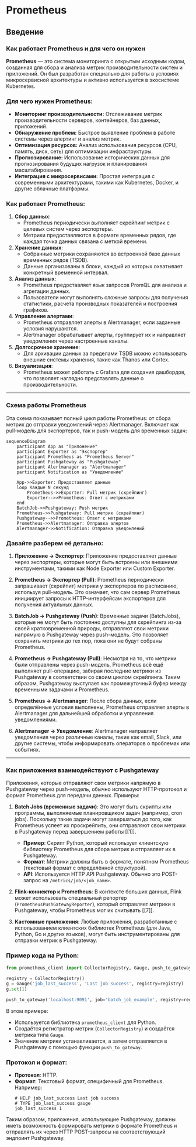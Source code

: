 # Prometheus

## Введение
### Как работает Prometheus и для чего он нужен

**Prometheus** — это система мониторинга с открытым исходным кодом, созданная для сбора и анализа метрик производительности систем и приложений. Он был разработан специально для работы в условиях микросервисной архитектуры и активно используется в экосистеме Kubernetes.

### **Для чего нужен Prometheus:**
- **Мониторинг производительности:** Отслеживание метрик производительности серверов, контейнеров, баз данных, приложений.
- **Обнаружение проблем:** Быстрое выявление проблем в работе системы через алертинг и анализ метрик.
- **Оптимизация ресурсов:** Анализ использования ресурсов (CPU, память, диск, сеть) для оптимизации инфраструктуры.
- **Прогнозирование:** Использование исторических данных для прогнозирования будущих нагрузок и планирования масштабирования.
- **Интеграция с микросервисами:** Простая интеграция с современными архитектурами, такими как Kubernetes, Docker, и другие облачные платформы.

### **Как работает Prometheus:**
1. **Сбор данных**:
   - Prometheus периодически выполняет скрейпинг метрик с целевых систем через экспортеры.
   - Метрики предоставляются в формате временных рядов, где каждая точка данных связана с меткой времени.
2. **Хранение данных**:
   - Собранные метрики сохраняются во встроенной базе данных временных рядов (TSDB).
   - Данные организованы в блоки, каждый из которых охватывает конкретный временной интервал.
3. **Анализ данных**:
   - Prometheus предоставляет язык запросов PromQL для анализа и агрегации данных.
   - Пользователи могут выполнять сложные запросы для получения статистики, расчета производных показателей и построения графиков.
4. **Управление алертами**:
   - Prometheus отправляет алерты в Alertmanager, если заданные условия нарушаются.
   - Alertmanager обрабатывает алерты, группирует их и направляет уведомления через настроенные каналы.
5. **Долгосрочное хранение**:
   - Для архивации данных за пределами TSDB можно использовать внешние системы хранения, такие как Thanos или Cortex.
6. **Визуализация**:
   - Prometheus может работать с Grafana для создания дашбордов, что позволяет наглядно представлять данные о производительности.

---

### **Схема работы Prometheus**

Эта схема показывает полный цикл работы Prometheus: от сбора метрик до отправки уведомлений через Alertmanager. Включает как pull-модель для экспортеров, так и push-модель для временных задач:
            
```mermaid
sequenceDiagram
    participant App as "Приложение"
    participant Exporter as "Экспортер"
    participant Prometheus as "Prometheus Server"
    participant Pushgateway as "Pushgateway"
    participant Alertmanager as "Alertmanager"
    participant Notification as "Уведомление"

    App->>Exporter: Предоставляет данные
    loop Каждые N секунд
        Prometheus->>Exporter: Pull метрик (скрейпинг)
        Exporter-->>Prometheus: Ответ с метриками
    end
    BatchJob->>Pushgateway: Push метрик
    Prometheus->>Pushgateway: Pull метрик (скрейпинг)
    Pushgateway-->>Prometheus: Ответ с метриками
    Prometheus->>Alertmanager: Отправка алертов
    Alertmanager->>Notification: Отправка уведомлений
```

### Давайте разберем её детально:

1. **Приложение → Экспортер**: Приложение предоставляет данные через экспортеры, которые могут быть встроены или внешними инструментами, такими как Node Exporter или Custom Exporter.

2. **Prometheus → Экспортер (Pull)**: Prometheus периодически запрашивает (скрейпит) метрики у экспортеров по расписанию, используя pull-модель. Это означает, что сам сервер Prometheus инициирует запросы к HTTP-интерфейсам экспортеров для получения актуальных данных.

3. **BatchJob → Pushgateway (Push)**: Временные задачи (BatchJobs), которые не могут быть постоянно доступны для скрейпинга из-за своей кратковременной природы, отправляют свои метрики напрямую в Pushgateway через push-модель. Это позволяет сохранить метрики до тех пор, пока они не будут собраны Prometheus.

5. **Prometheus → Pushgateway (Pull)**: Несмотря на то, что метрики были отправлены через push-модель, Prometheus всё ещё выполняет pull-операцию, забирая последние метрики из Pushgateway в соответствии со своим циклом скрейпинга. Таким образом, Pushgateway выступает как промежуточный буфер между временными задачами и Prometheus.

6. **Prometheus → Alertmanager**: После сбора данных, если определённые условия выполнены, Prometheus отправляет алерты в Alertmanager для дальнейшей обработки и управления уведомлениями.

7. **Alertmanager → Уведомление**: Alertmanager направляет уведомления через различные каналы, такие как email, Slack, или другие системы, чтобы информировать операторов о проблемах или событиях.

---

### Как приложения взаимодействуют с Pushgateway
Приложения, которые отправляют свои метрики напрямую в Pushgateway через push-модель, обычно используют HTTP-протокол и формат Prometheus для передачи данных. Примеры:

1. **Batch Jobs (временные задачи)**: Это могут быть скрипты или программы, выполняемые планировщиком задач (например, cron jobs). Поскольку такие задачи могут завершаться до того, как Prometheus успеет их проскрейпить, они отправляют свои метрики в Pushgateway перед завершением работы [[1]].

   - **Пример**: Скрипт Python, который использует клиентскую библиотеку Prometheus для сбора метрик и отправляет их в Pushgateway.
   - **Формат**: Метрики должны быть в формате, понятном Prometheus (текстовый формат с определённой структурой).
   - **API**: Используется HTTP API Pushgateway. Обычно это POST-запрос на `/metrics/job/<job_name>`.

2. **Flink-коннектор к Prometheus**: В контексте больших данных, Flink может использовать специальный репортер (`PrometheusPushGatewayReporter`), который отправляет метрики в Pushgateway, чтобы Prometheus мог их считывать [[7]].

3. **Кастомные приложения**: Любые приложения, разработанные с использованием клиентских библиотек Prometheus (для Java, Python, Go и других языков), могут быть инструментированы для отправки метрик в Pushgateway.

### Пример кода на Python:
```python
from prometheus_client import CollectorRegistry, Gauge, push_to_gateway

registry = CollectorRegistry()
g = Gauge('job_last_success', 'Last job success', registry=registry)
g.set(1)

push_to_gateway('localhost:9091', job='batch_job_example', registry=registry)
```

В этом примере:
- Используется библиотека `prometheus_client` для Python.
- Создаётся регистратор метрик (`CollectorRegistry`) и создаётся метрика типа `Gauge`.
- Значение метрики устанавливается, а затем отправляется в Pushgateway с помощью функции `push_to_gateway`.

### Протокол и формат:
- **Протокол**: HTTP.
- **Формат**: Текстовый формат, специфичный для Prometheus. Например:
  ```
  # HELP job_last_success Last job success
  # TYPE job_last_success gauge
  job_last_success 1
  ```

Таким образом, приложения, использующие Pushgateway, должны иметь возможность формировать метрики в формате Prometheus и отправлять их через HTTP POST-запросы на соответствующий эндпоинт Pushgateway.
